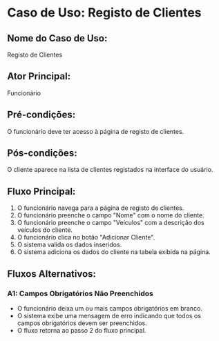 # Caso de Uso: Registo de Clientes

## Nome do Caso de Uso:
Registo de Clientes

## Ator Principal:
Funcionário

## Pré-condições:
O funcionário deve ter acesso à página de registo de clientes.

## Pós-condições:
O cliente aparece na lista de clientes registados na interface do usuário.

## Fluxo Principal:
1. O funcionário navega para a página de registo de clientes.
2. O funcionário preenche o campo "Nome" com o nome do cliente.
3. O funcionário preenche o campo "Veículos" com a descrição dos veículos do cliente.
4. O funcionário clica no botão "Adicionar Cliente".
5. O sistema valida os dados inseridos.
6. O sistema adiciona os dados do cliente na tabela exibida na página.

## Fluxos Alternativos:
### A1: Campos Obrigatórios Não Preenchidos
- O funcionário deixa um ou mais campos obrigatórios em branco.
- O sistema exibe uma mensagem de erro indicando que todos os campos obrigatórios devem ser preenchidos.
- O fluxo retorna ao passo 2 do fluxo principal.
